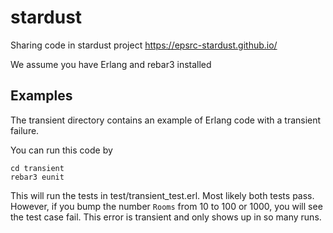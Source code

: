 # stardust

Sharing code in stardust project
https://epsrc-stardust.github.io/

We assume you have Erlang and rebar3 installed

## Examples

The transient directory contains an example of Erlang code with a
transient failure.

You can run this code by
```
cd transient
rebar3 eunit
```

This will run the tests in test/transient_test.erl.
Most likely both tests pass.
However, if you bump the number `Rooms` from 10 to 100 or 1000, you
will see the test case fail. This error is transient and only shows up
in so many runs.
